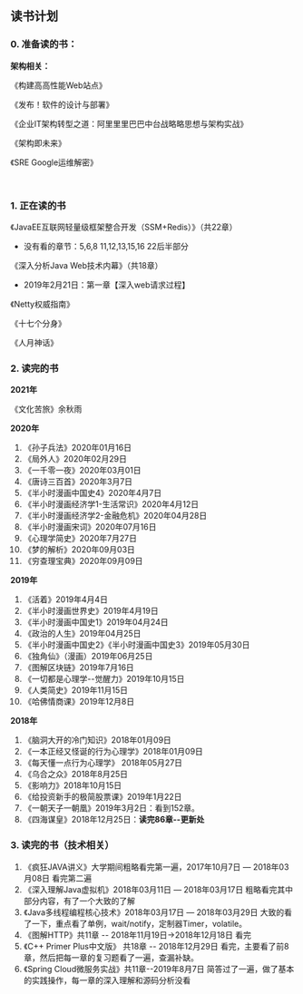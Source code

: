 ## 读书计划

### 0. 准备读的书：

**架构相关：**

《构建⾼高性能Web站点》

《发布！软件的设计与部署》 

《企业IT架构转型之道：阿⾥里里巴巴中台战略略思想与架构实战》 

《架构即未来》 

《SRE Google运维解密》



​	

### 1. 正在读的书

《JavaEE互联网轻量级框架整合开发（SSM+Redis）》（共22章）

- 没有看的章节：5,6,8   11,12,13,15,16    22后半部分

《深入分析Java Web技术内幕》（共18章）

- 2019年2月21日：第一章【深入web请求过程】

《Netty权威指南》

《十七个分身》

《人月神话》



### 2. 读完的书

**2021年**

《文化苦旅》余秋雨



**2020年**

1. 《孙子兵法》2020年01月16日
2. 《局外人》2020年02月29日
3. 《一千零一夜》2020年03月01日
4. 《唐诗三百首》2020年3月7日
5. 《半小时漫画中国史4》2020年4月7日
6. 《半小时漫画经济学1-生活常识》2020年4月12日
7. 《半小时漫画经济学2-金融危机》2020年04月28日
8. 《半小时漫画宋词》2020年07月16日
9. 《心理学简史》2020年7月27日
10. 《梦的解析》2020年09月03日
11. 《穷查理宝典》2020年09月09日

**2019年**

1. 《活着》2019年4月4日
2. 《半小时漫画世界史》2019年4月19日
3. 《半小时漫画中国史1》2019年04月24日
4. 《政治的人生》2019年04月25日
5. 《半小时漫画中国史2》《半小时漫画中国史3》2019年05月30日
6. 《独角仙》（漫画）2019年06月25日
7. 《图解区块链》2019年7月16日
8. 《一切都是心理学--觉醒力》2019年10月15日
9. 《人类简史》2019年11月15日
10. 《哈佛情商课》2019年12月8日

**2018年**

1. 《脑洞大开的冷门知识》2018年01月09日
2. 《一本正经又怪诞的行为心理学》2018年01月09日
3. 《每天懂一点行为心理学》 2018年05月27日
4. 《乌合之众》2018年8月25日
5. 《影响力》2018年10月15日
6. 《给投资新手的极简股票课》2019年1月22日
7. 《一朝天子一朝凰》2019年3月2日：看到152章。
8. 《四海谋皇》2018年12月25日：**读完86章--更新处**

### 3. 读完的书（技术相关）

1. 《疯狂JAVA讲义》大学期间粗略看完第一遍，2017年10月7日 — 2018年03月08日 看完第二遍
2. 《深入理解Java虚拟机》2018年03月11日 — 2018年03月17日 粗略看完其中部分内容，有了一个大致的了解
3. 《Java多线程编程核心技术》2018年03月17日 — 2018年03月29日 大致的看了一下，重点看了单例，wait/notify，定制器Timer，volatile。
4. 《图解HTTP》共11章 -- 2018年11月19日->2018年12月18日 看完
5. 《C++ Primer Plus中文版》 共18章 -- 2018年12月29日 看完，主要看了前8章，然后把每一章的复习题看了一遍，查漏补缺。
6. 《Spring Cloud微服务实战》共11章--2019年8月7日 简答过了一遍，做了基本的实践操作，每一章的深入理解和源码分析没看

